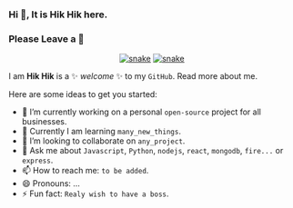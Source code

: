 ### Hi 👋, It is Hik Hik here.

### Please Leave a 🌟

<div align="center">
<a href="https://hik8hik.github.io">
  <img  src="https://github.com/hik8hik/hik8hik/blob/main/assets\images\general\welcome_message.svg"
       alt="snake" /></a>

  <a href="https://hik8hik.github.io">
  <img  src="https://github.com/hik8hik/hik8hik/blob/main/assets\images\general\github_snake.svg"
       alt="snake" /></a>
       
</div>
<!--succinct code-->

I am **Hik Hik** is a ✨ _welcome_ ✨ to my `GitHub`. Read more about me.

Here are some ideas to get you started:

- 🔭 I’m currently working on a personal `open-source` project for all businesses.
- 🌱 Currently I am learning `many_new_things`.
- 👯 I’m looking to collaborate on `any_project`.
- 💬 Ask me about `Javascript`, `Python`, `nodejs`, `react`, `mongodb`, `fire...` or `express`.
- 📫 How to reach me: `to be added`.
- 😄 Pronouns: ...
- ⚡ Fun fact: `Realy wish to have a boss`.
